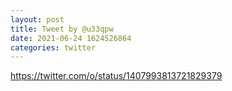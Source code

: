 ```yaml
--- 
layout: post 
title: Tweet by @u33qpw 
date: 2021-06-24 1624526864 
categories: twitter 
--- 
```

https://twitter.com/o/status/1407993813721829379